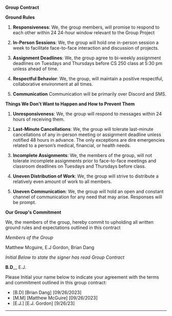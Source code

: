 **Group Contract**

**Ground Rules**

1. **Responsiveness**: We, the group members, will promise to respond to each other within 24 24-hour window relevant to the Group Project

2. **In-Person Sessions**: We, the group will hold one in-person session a week to facilitate face-to-face interaction and discussion of projects. 

3. **Assignment Deadlines**: We, the group agree to bi-weekly assignment deadlines on Tuesdays and Thursdays before CS 250 class at 5:30 pm unless ahead of time. 


4. **Respectful Behavior**: We, the group, will maintain a positive respectful, collaborative environment at all times.

5. **Communication** Communication will be primarily over Discord and SMS. 


**Things We Don't Want to Happen and How to Prevent Them**

1. **Unresponsiveness**: We, the group will respond to messages within 24 hours of receiving them. 

2. **Last-Minute Cancellations**: We, the group will tolerate last-minute cancellations of any in-person meeting or assignment deadline unless notified 48 hours in advance. The only exceptions are dire emergencies related to a person’s medical, financial, or health needs. 

3. **Incomplete Assignments**: We, the members of the group, will not tolerate incomplete assignments prior to face-to-face meetings and classroom deadlines on Tuesdays and Thursdays before class. 

4. **Uneven Distribution of Work**: We, the group will strive to distribute a relatively even amount of work to all members.
5. **Uneven Communication**:  We, the group will hold an open and constant channel of communication for any need that may arise. Responses will be prompt.



**Our Group's Commitment**

We, the members of the group, hereby commit to upholding all written ground rules and expectations outlined in this contract

*Members of the Group*

Matthew Mcguire, E.J Gordon, Brian Dang

*Initial Below to state the signer has read Group Contract*

__B.D____
E.J.

Please Initial your name below to indicate your agreement with the terms and commitment outlined in this group contract:

- [B.D] [Brian Dang] [09/26/2023]
- [M.M] [Matthew McGuire] [09/26/2023]
- [E.J.] [E.J. Gordon] [9/26/23]

---

